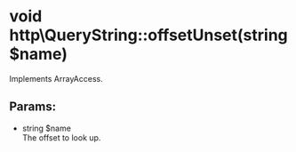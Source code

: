 # void http\QueryString::offsetUnset(string $name)

Implements ArrayAccess.

## Params:

* string $name  
  The offset to look up.

